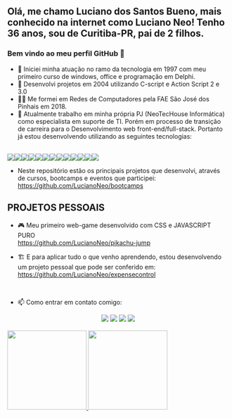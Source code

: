 ## Olá, me chamo Luciano dos Santos Bueno, mais conhecido na internet como Luciano Neo! Tenho 36 anos, sou de Curitiba-PR, pai de 2 filhos.
### Bem vindo ao meu perfil GitHub 👋

- 🔭 Iniciei minha atuação no ramo da tecnologia em 1997 com meu primeiro curso de windows, office e programação em Delphi.
- 🚀 Desenvolvi projetos em 2004 utilizando C-script e Action Script 2 e 3.0
- 👨‍🎓 Me formei em Redes de Computadores pela FAE São José dos Pinhais em 2018.
- 👜 Atualmente trabalho em minha própria PJ (NeoTecHouse Informática) como especialista em suporte de TI. Porém em processo de transição de carreira para o Desenvolvimento web front-end/full-stack. 
Portanto já estou desenvolvendo utilizando as seguintes tecnologias:
<br>
<div style='display:flex'>
<img src='https://img.shields.io/badge/HTML5-orange'>
<img src='https://img.shields.io/badge/CSS3-blue'>
<img src='https://img.shields.io/badge/JAVASCRIPT-yellow'>
<img src='https://img.shields.io/badge/TYPESCRIPT-blue'>
<img src='https://img.shields.io/badge/REACTJS-blue'>
<img src='https://img.shields.io/badge/REACT_NATIVE-blue'>
<img src='https://img.shields.io/badge/REACT_ROUTER_DOM-red'>
<img src='https://img.shields.io/badge/GRAPHCMS-green'>
<img src='https://img.shields.io/badge/GRAPHQL-lightgreen'>
<img src='https://img.shields.io/badge/APOLLO-green'>
<img src='https://img.shields.io/badge/VITE-blue'>
<img src='https://img.shields.io/badge/VIMEJS-orange'>
<img src='https://img.shields.io/badge/TAILWINDCSS-lightblue'>
</div>

- Neste repositório estão os principais projetos que desenvolvi, através de cursos, bootcamps e eventos que participei:
https://github.com/LucianoNeo/bootcamps


## PROJETOS PESSOAIS
- 🎮 Meu primeiro web-game desenvolvido com CSS e JAVASCRIPT PURO<br>
https://github.com/LucianoNeo/pikachu-jump

- 🏗 E para aplicar tudo o que venho aprendendo, estou desenvolvendo um projeto pessoal que pode ser conferido em:
https://github.com/LucianoNeo/expensecontrol
<br>

- 📫 Como entrar em contato comigo:
<div align="center">
<a href="https://www.linkedin.com/in/luciano-dos-santos-bueno-58363373/" target="_blank"><img src="https://img.shields.io/badge/-LinkedIn-%230077B5?style=for-the-badge&logo=linkedin&logoColor=white" target="_blank"></a>
<a href = "mailto:tec.info.luciano@hotmail.com"><img src="https://img.shields.io/badge/Gmail-D14836?style=for-the-badge&logo=gmail&logoColor=white" target="_blank"></a>
<a href="https://instagram.com/lucianoneo" target="_blank"><img src="https://img.shields.io/badge/-Instagram-%23E4405F?style=for-the-badge&logo=instagram&logoColor=white" target="_blank"></a>
<a href="https://www.youtube.com/c/CanaldoLucianoNeo" target="_blank"><img src="https://img.shields.io/badge/YouTube-FF0000?style=for-the-badge&logo=youtube&logoColor=white" target="_blank"></a>


</div>
<br>
<div>
<a href="https://github.com/LucianoNeo">
<img height="180em" src="https://github-readme-stats.vercel.app/api/top-langs/?username=LucianoNeo&layout=compact&langs_count=7&theme=dracula"/>
<img height="180em" src="https://github-readme-stats.vercel.app/api?username=LucianoNeo&show_icons=true&theme=dracula&include_all_commits=true&count_private=true"/>
</div>
